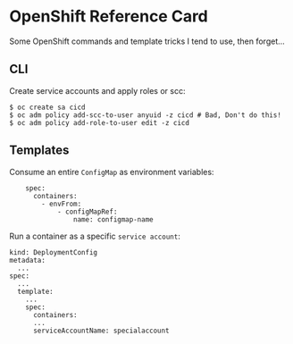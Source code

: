 # OpenShift Reference Card

Some OpenShift commands and template tricks I tend to use, then forget...

## CLI

Create service accounts and apply roles or scc:
```
$ oc create sa cicd
$ oc adm policy add-scc-to-user anyuid -z cicd # Bad, Don't do this!
$ oc adm policy add-role-to-user edit -z cicd
```

## Templates

Consume an entire `ConfigMap` as environment variables:

```
    spec:
      containers:
        - envFrom:
            - configMapRef:
                name: configmap-name
```

Run a container as a specific `service account`:
```
kind: DeploymentConfig
metadata:
  ...
spec:
  ...
  template:
    ...
    spec:
      containers:
      ...
      serviceAccountName: specialaccount
```


